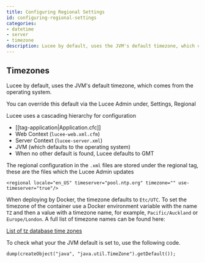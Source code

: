 ```yaml
---
title: Configuring Regional Settings
id: configuring-regional-settings
categories:
- datetime
- server
- timezone
description: Lucee by default, uses the JVM's default timezone, which comes from the operating system.
---
```


## Timezones

Lucee by default, uses the JVM's default timezone, which comes from the operating system.

You can override this default via the Lucee Admin under, Settings, Regional

Lucee uses a cascading hierarchy for configuration

- [[tag-application|Application.cfc]] 
- Web Context (`lucee-web.xml.cfm`)
- Server Context (`lucee-server.xml`)
- JVM (which defaults to the operating system)
- When no other default is found, Lucee defaults to GMT

The regional configuration in the `.xml` files are stored under the regional tag, these are the files which the Lucee Admin updates

`<regional locale="en_US" timeserver="pool.ntp.org" timezone="" use-timeserver="true"/>`

When deploying by Docker, the timezone defaults to `Etc/UTC`. To set the timezone of the container use a Docker environment variable with the name `TZ` and then a value with a timezone name, for example, `Pacific/Auckland` or `Europe/London`. A full list of timezone names can be found here:

[List of tz database time zones](https://en.wikipedia.org/wiki/List_of_tz_database_time_zones)

To check what your the JVM default is set to, use the following code.

```luceescript+trycf
dump(createObject("java", "java.util.TimeZone").getDefault());
```
